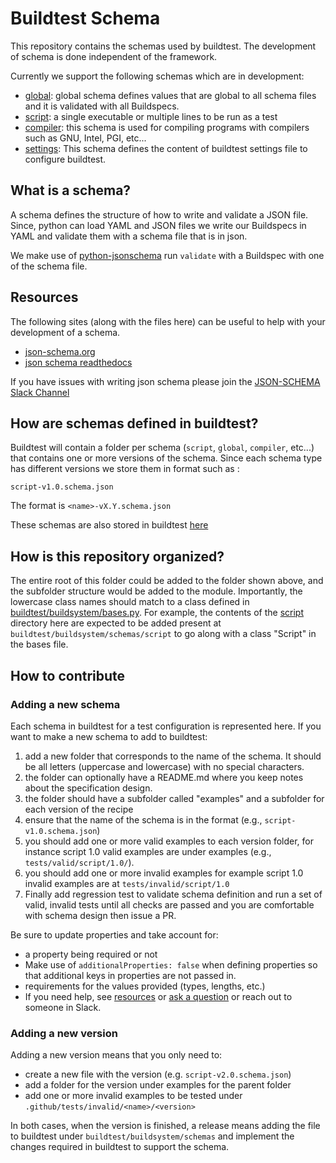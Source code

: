 # Buildtest Schema

This repository contains the schemas used by buildtest. The development of schema
is done independent of the framework. 

Currently we support the following schemas which are in development:

- [global](global): global schema defines values that are global to all schema files and it is validated with all Buildspecs.
- [script](script): a single executable or multiple lines to be run as a test
- [compiler](compiler): this schema is used for compiling programs with compilers such as GNU, Intel, PGI, etc...
- [settings](settings): This schema defines the content of buildtest settings file to configure buildtest.

## What is a schema?

A schema defines the structure of how to write and validate a JSON file. Since,
python can load YAML and JSON files we write our Buildspecs in YAML and validate
them with a schema file that is in json. 

We make use of [python-jsonschema](https://python-jsonschema.readthedocs.io/en/stable/)
run `validate` with a Buildspec with one of the schema file. 
 
## Resources

The following sites (along with the files here) can be useful to help with your development
of a schema.

 - [json-schema.org](https://json-schema.org/)
 - [json schema readthedocs](https://python-jsonschema.readthedocs.io/en/stable/)
 
If you have issues with writing json schema please join the [JSON-SCHEMA Slack Channel](http://json-schema.slack.com)
 
## How are schemas defined in buildtest?

Buildtest will contain a folder per schema (`script`, `global`, `compiler`, etc...) that 
contains one or more versions of the schema. Since each schema type has 
different versions we store them in format such as :

```
script-v1.0.schema.json
```

The format is `<name>-vX.Y.schema.json`

These schemas are also stored in buildtest [here](https://github.com/buildtesters/buildtest/tree/devel/buildtest/buildsystem/schemas)


## How is this repository organized?

The entire root of this folder could be added to the folder shown above,
and the subfolder structure would be added to the module. Importantly,
the lowercase class names should match to a class defined in [buildtest/buildsystem/bases.py](https://github.com/buildtesters/buildtest/tree/devel/buildtest/buildsystem/schemas).
For example, the contents of the [script](script) directory here are expected 
to be added present at `buildtest/buildsystem/schemas/script` to go
along with a class "Script" in the bases file. 


## How to contribute

### Adding a new schema

Each schema in buildtest for a test configuration is represented here.
If you want to make a new schema to add to buildtest:

 1. add a new folder that corresponds to the name of the schema. It should be all letters (uppercase and lowercase) with no special characters.
 2. the folder can optionally have a README.md where you keep notes about the specification design.
 3. the folder should have a subfolder called "examples" and a subfolder for each version of the recipe
 4. ensure that the name of the schema is in the format (e.g., `script-v1.0.schema.json`)
 5. you should add one or more valid examples to each version folder, for instance script 1.0 valid examples are under examples (e.g., `tests/valid/script/1.0/`). 
 6. you should add one or more invalid examples for example script 1.0 invalid examples are at `tests/invalid/script/1.0`
 7. Finally add regression test to validate schema definition and run a set of valid, invalid tests until all checks are passed and you are comfortable with schema design then issue a PR. 
 
Be sure to update properties and take account for:
  - a property being required or not
  - Make use of `additionalProperties: false` when defining properties so that additional keys in properties are not passed in.
  - requirements for the values provided (types, lengths, etc.) 
  - If you need help, see [resources](#resources) or [ask a question](https://github.com/buildtesters/schemas/issues) 
    or reach out to someone in Slack.

### Adding a new version

Adding a new version means that you only need to:

 - create a new file with the version (e.g. `script-v2.0.schema.json`)
 - add a folder for the version under examples for the parent folder
 - add one or more invalid examples to be tested under `.github/tests/invalid/<name>/<version>`

In both cases, when the version is finished, a release means adding the file to
buildtest under `buildtest/buildsystem/schemas` and implement the changes
required in buildtest to support the schema. 

